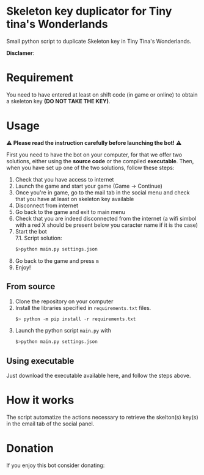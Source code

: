 # Skeleton key duplicator for Tiny tina's Wonderlands
 
Small python script to duplicate Skeleton key in Tiny Tina's Wonderlands.

**Disclamer**:

# Requirement

You need to have entered at least on shift code (in game or online) to obtain a skeleton key **(DO NOT TAKE THE KEY)**.

# Usage

:warning: **Please read the instruction carefully before launching the bot!** :warning:

First you need to have the bot on your computer, for that we offer two solutions, either using the **source code** or the compiled **executable**. Then, when you have set up one of the two solutions, follow these steps:

 1. Check that you have access to internet
 2. Launch the game and start your game (Game -> Continue) 
 3. Once you're in game, go to the mail tab in the social menu and check that you have at least on skeleton key available
 4. Disconnect from internet
 5. Go back to the game and exit to main menu
 6. Check that you are indeed disconnected from the internet (a wifi simbol with a red X should be present below you caracter name if it is the case)
 7. Start the bot  
  7.1. Script solution:  
     ```python
     $>python main.py settings.json
     ```
<!--   7.2. test -->
 8. Go back to the game and press `m`
 9. Enjoy!

<!--   7.1. Script solution:
     ```python
     $>python main.py settings.json
     ```
  7.2. Executable solution:
     Double click on the executable and press 'Launch' in the GUI (you can modify the default parameters as you pleased)  -->

## From source 
1. Clone the repository on your computer
2. Install the libraries specified in `requirements.txt` files.
    ```python
    $> python -m pip install -r requirements.txt
    ```
3. Launch the python script `main.py` with
    ```python
    $>python main.py settings.json
    ```

## Using executable

Just download the executable available here, and follow the steps above.


# How it works

The script automatize the actions necessary to retrieve the skelton(s) key(s) in the email tab of the social panel.

# Donation

If you enjoy this bot consider donating: 
